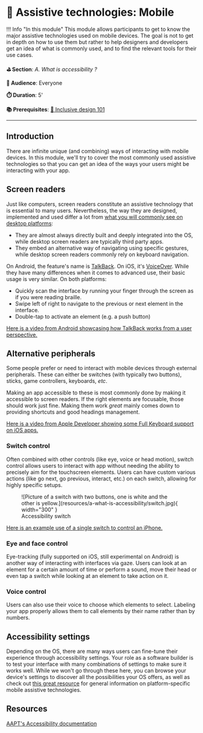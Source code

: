 # 📲 Assistive technologies: Mobile

!!! Info "In this module"
    This module allows participants to get to know the major assistive technologies used on mobile devices. The goal is not to get in depth on how to use them but rather to help designers and developers get an idea of what is commonly used, and to find the relevant tools for their use cases.

**⛳️ Section**: *A. What is accessibility ?*

**👥 Audience**: Everyone

**⏱️ ️Duration**: 5'

**📚 Prerequisites**: [🎨 Inclusive design 101](C-IDE.md)

---

## Introduction

There are infinite unique (and combining) ways of interacting with mobile devices. In this module, we'll try to cover the most commonly used assistive technologies so that you can get an idea of the ways your users might be interacting with your app.

## Screen readers

Just like computers, screen readers constitute an assistive technology that is essential to many users. Nevertheless, the way they are designed, implemented and used differ a lot from [what you will commonly see on desktop platforms](A-ITD.md):

- They are almost always directly built and deeply integrated into the OS, while desktop screen readers are typically third party apps.
- They embed an alternative way of navigating using specific gestures, while desktop screen readers commonly rely on keyboard navigation.

On Android, the feature's name is [TalkBack](https://appt.org/en/docs/android/features/talkback). On iOS, it's [VoiceOver](https://appt.org/en/docs/ios/features/voiceover). While they have many differences when it comes to advanced use, their basic usage is very similar. On both platforms:

- Quickly scan the interface by running your finger through the screen as if you were reading braille.
- Swipe left of right to navigate to the previous or next element in the interface.
- Double-tap to activate an element (e.g. a push button)

[Here is a video from Android showcasing how TalkBack works from a user perspective.](https://www.youtube.com/watch?v=_1yRVwhEv5I&t=28s)

## Alternative peripherals

Some people prefer or need to interact with mobile devices through external peripherals. These can either be switches (with typically two buttons), sticks, game controllers, keyboards, *etc*.

Making an app accessible to these is most commonly done by making it accessible to screen readers. If the right elements are focusable, those should work just fine. Making them work *great* mainly comes down to providing shortcuts and good headings management.

[Here is a video from Apple Developer showing some Full Keyboard support on iOS apps.](https://www.youtube.com/watch?v=Zybw0IPGles)

### Switch control

Often combined with other controls (like eye, voice or head motion), switch control allows users to interact with app without needing the ability to precisely aim for the touchscreen elements. Users can have custom various actions (like go next, go previous, interact, etc.) on each switch, allowing for highly specific setups.

<figure markdown="span">
  ![Picture of a switch with two buttons, one is white and the other is yellow.](resources/a-what-is-accessibility/switch.jpg){ width="300" }
  <figcaption>Accessibility switch</figcaption>
</figure>

[Here is an example use of a single switch to control an iPhone.](https://www.youtube.com/watch?v=HBo2BZ-Zzwg)

### Eye and face control

Eye-tracking (fully supported on iOS, still experimental on Android) is another way of interacting with interfaces via gaze. Users can look at an element for a certain amount of time or perform a sound, move their head or even tap a switch while looking at an element to take action on it.

### Voice control

Users can also use their voice to choose which elements to select. Labeling your app properly allows them to call elements by their name rather than by numbers.

## Accessibility settings

Depending on the OS, there are many ways users can fine-tune their experience through accessibility settings. Your role as a software builder is to test your interface with many combinations of settings to make sure it works well. While we won't go through these here, you can browse your device's settings to discover all the possibilities your OS offers, as well as check out [this great resource](https://appt.org/en/docs) for general information on platform-specific mobile assistive technologies.

## Resources

[AAPT's Accessibility documentation](https://appt.org/en/docs)
